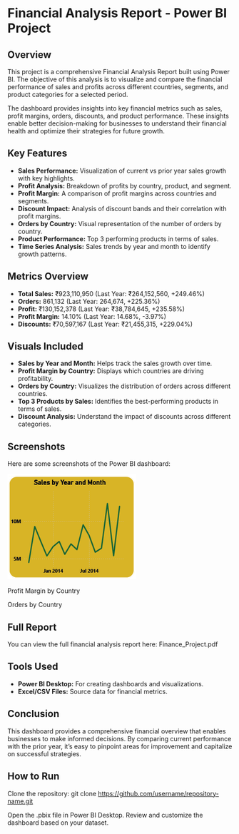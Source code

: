 # **Financial Analysis Report - Power BI Project**
## **Overview**
This project is a comprehensive Financial Analysis Report built using Power BI. The objective of this analysis is to visualize and compare the financial performance of sales and profits across different countries, segments, and product categories for a selected period.

The dashboard provides insights into key financial metrics such as sales, profit margins, orders, discounts, and product performance. These insights enable better decision-making for businesses to understand their financial health and optimize their strategies for future growth.

## **Key Features**
- **Sales Performance:** Visualization of current vs prior year sales growth with key highlights.
- **Profit Analysis:** Breakdown of profits by country, product, and segment.
- **Profit Margin:** A comparison of profit margins across countries and segments.
- **Discount Impact:** Analysis of discount bands and their correlation with profit margins.
- **Orders by Country:** Visual representation of the number of orders by country.
- **Product Performance:** Top 3 performing products in terms of sales.
- **Time Series Analysis:** Sales trends by year and month to identify growth patterns.
  
## **Metrics Overview**
- **Total Sales:** ₹923,110,950 (Last Year: ₹264,152,560, +249.46%)
- **Orders:** 861,132 (Last Year: 264,674, +225.36%)
- **Profit:** ₹130,152,378 (Last Year: ₹38,784,645, +235.58%)
- **Profit Margin:** 14.10% (Last Year: 14.68%, -3.97%)
- **Discounts:** ₹70,597,167 (Last Year: ₹21,455,315, +229.04%)
  
## **Visuals Included**
- **Sales by Year and Month:** Helps track the sales growth over time.
- **Profit Margin by Country:** Displays which countries are driving profitability.
- **Orders by Country:** Visualizes the distribution of orders across different countries.
- **Top 3 Products by Sales:** Identifies the best-performing products in terms of sales.
- **Discount Analysis:** Understand the impact of discounts across different categories.

## **Screenshots**
Here are some screenshots of the Power BI dashboard:

![Sales by Year and Month](https://github.com/Yogesh3454/Financial-Analysis-Power-BI-Dashboard/blob/1aed149532d87c97d1095c9b4c4a5439f7a437b8/Sales%20by%20year%20and%20month.png)


Profit Margin by Country

Orders by Country

## **Full Report**
You can view the full financial analysis report here: Finance_Project.pdf

## **Tools Used**
- **Power BI Desktop:** For creating dashboards and visualizations.
- **Excel/CSV Files:** Source data for financial metrics.

## **Conclusion**
This dashboard provides a comprehensive financial overview that enables businesses to make informed decisions. By comparing current performance with the prior year, it’s easy to pinpoint areas for improvement and capitalize on successful strategies.

## **How to Run**
Clone the repository:
git clone https://github.com/username/repository-name.git

Open the .pbix file in Power BI Desktop.
Review and customize the dashboard based on your dataset.
